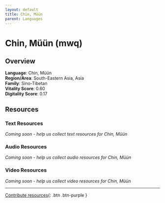 ```yaml
---
layout: default
title: Chin, Müün
parent: Languages
---
```


# Chin, Müün (mwq)

## Overview

**Language**: Chin, Müün  
**Region/Area**: South-Eastern Asia, Asia  
**Family**: Sino-Tibetan  
**Vitality Score**: 0.60  
**Digitality Score**: 0.17  

## Resources

### Text Resources
*Coming soon - help us collect text resources for Chin, Müün*

### Audio Resources
*Coming soon - help us collect audio resources for Chin, Müün*

### Video Resources
*Coming soon - help us collect video resources for Chin, Müün*

---

[Contribute resources](https://fairtrain.github.io/){: .btn .btn-purple }

